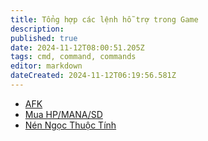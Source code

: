 ```yaml
---
title: Tổng hợp các lệnh hỗ trợ trong Game
description: 
published: true
date: 2024-11-12T08:00:51.205Z
tags: cmd, command, commands
editor: markdown
dateCreated: 2024-11-12T06:19:56.581Z
---
```


- [AFK](/vi/commands/afk)
- [Mua HP/MANA/SD](/vi/commands/buy-hp-mana-sd)
- [Nén Ngọc Thuộc Tính](/vi/commands/zip-jewel-of-elements)